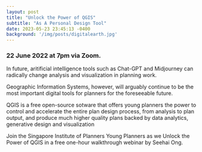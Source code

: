 ```yaml
---
layout: post
title: "Unlock the Power of QGIS"
subtitle: "As A Personal Design Tool"
date: 2023-05-23 23:45:13 -0400
background: '/img/posts/digitalearth.jpg'
---
```

### 22 June 2022 at 7pm via Zoom.

In future, aritificial intelligence tools such  as Chat-GPT and Midjourney can radically change analysis and visualization in planning work.


Geographic Information Systems, however, will arguably continue to be the most important digital tools for planners for the foreseeable future.


QGIS is a free open-source sotware that offers young planners the power to control and accelerate the entire plan design process, from analysis to plan output, and produce much higher quality plans backed by data analytics, generative design and visualization


Join the Singapore Institute of Planners Young Planners as we Unlock the Power of QGIS in a free one-hour walkthrough webinar by Seehai Ong.


